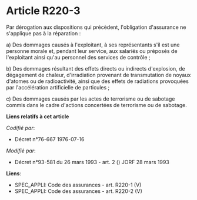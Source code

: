 # Article R220-3

Par dérogation aux dispositions qui précèdent, l'obligation d'assurance ne s'applique pas à la réparation :

a) Des dommages causés à l'exploitant, à ses représentants s'il est une personne morale et, pendant leur service, aux
salariés ou préposés de l'exploitant ainsi qu'au personnel des services de contrôle ;

b) Des dommages résultant des effets directs ou indirects d'explosion, de dégagement de chaleur, d'irradiation provenant de
transmutation de noyaux d'atomes ou de radioactivité, ainsi que des effets de radiations provoquées par l'accélération
artificielle de particules ;

c) Des dommages causés par les actes de terrorisme ou de sabotage commis dans le cadre d'actions concertées de terrorisme ou
de sabotage.

**Liens relatifs à cet article**

_Codifié par_:

  - Décret n°76-667 1976-07-16

_Modifié par_:

  - Décret n°93-581 du 26 mars 1993 - art. 2 () JORF 28 mars 1993

**Liens**:

  - SPEC_APPLI: Code des assurances - art. R220-1 (V)
  - SPEC_APPLI: Code des assurances - art. R220-2 (V)
